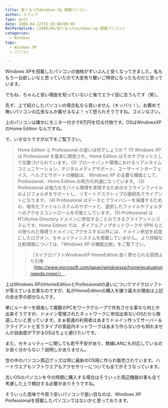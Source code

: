 ```yaml
---
title: 安くなったWindows Xp 搭載パソコン
author: スフィア
type: post
date: 2008-04-12T15:26:00+00:00
RelPermalink: /2008/04/安くなったwindows-xp-搭載パソコン/
categories:
  - Windows
tags:
  - Windows XP
  - パソコン

---
```

Windows XPを搭載したパソコンの価格がずいぶんと安くなってきました。私ももう一台欲しいなと思っていたので大変有り難いご時世になったものだと思っています。

でもね、ちゃんと安い理由を知っていないと後でエライ目に合うんです（笑）。

先ず、上で紹介したパソコンの場合私なら買いません（キッパリ！）。お薦めで無いパソコンの広告なんか載せるなよ！って怒られそうですね。ゴメンなさい。

上のパソコンは確かにモニター付きで8万円を切る代物です。OSはWindowsXPのHome Edition なんですね。

で、いきなりですが以下をご覧下さい。

> Home Edition と Professional の違いは何でしょうか？
> (1) Windows XP は Professional を基本に開発され、Home Edition はそのサブセットとして位置づけられています。
> (2) ブロードバンド環境におけるリアルタイムコミュニケーション、デジタルメディアサポート、ユーザーインターフェイス、ヘルプとサポートの機能は、 Windows XP の主要な機能として、Professional、Home Edition の両方の共通になっています。
> (3) Professional は強力なモバイル環境を実現するためのオフラインファイルおよびフォルダをサポートし、リモートデスクトップの接続先クライアントになります。
> (4) Professional はデータとプライバシーを保護するための、暗号化ファイルシステムのサポートと、選択したファイルやフォルダへのアクセスコントロールを可能としています。
> (5) Professional は NT/Active Directory ドメインに参加することのできるクライアントシステムです。Home Edition では、ダイアルアップネットワークや VPN などの限られた環境でドメインにアクセスする以外には、ドメイン参加を前提にしたログオン、セキュリティシステムを搭載していません。 
> より詳細な比較情報については、「Windows XP の機能比較」をご覧下さい。
>>（マイクロソフトWindowsXP HomeEdition 良く寄せられる質問より引用（http://www.microsoft.com/japan/windowsxp/home/evaluation/qanda.mspx））_

上はWindows XPのHomeEditionとProfessionalの違いについてマイクロソフトが答えている文章なのですが、私がHomeEditionの購入を嫌う最大の理由は上記の赤太字の部分なんです。

単にルーターを経由して複数のPCをワークグループで共有させる事なら何とか出来そうですが、ドメイン管理されたネットワークに参加出来ないOSだから敬遠したいと思っています。まぁ普通の利用者はあまりドメイン作ってサーバー＆クライアントと言うタイプの家庭内ネットワークはあまり作らないかも知れませんが自由度が下がるOSはちょと避けたいです。

また、セキュリティーに関しても若干不安があり、無線LANにも対応しているのか良く分からない？説明しかありません。

世の中のパソコン周辺グッズは常に最新のOS用に作られ販売されています。ハードウエアもソフトウエアもアクセサリーについても全てがそうなっています。

古いOSのパソコンを今の時期に購入する場合はそういった周辺機器の事も全て考慮した上で検討する必要がありそうですね。

そういった意味で今買う安いパソコンで狙い目なのは、Windows XP Professionalを搭載したパソコンではないかと思っております。